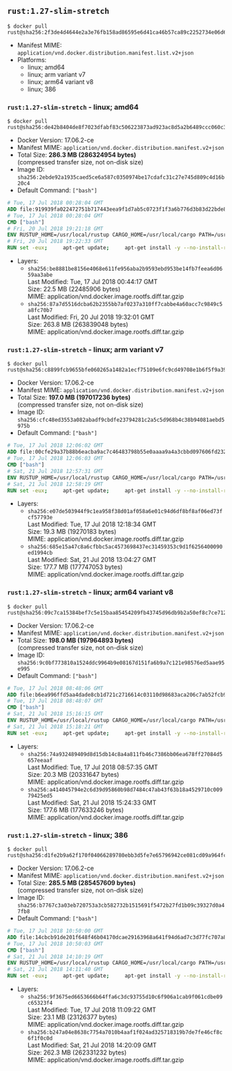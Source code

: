 ## `rust:1.27-slim-stretch`

```console
$ docker pull rust@sha256:2f3de4d4644e2a3e76fb158ad86595e6d41ca46b57ca89c2252734e06d65786e
```

-	Manifest MIME: `application/vnd.docker.distribution.manifest.list.v2+json`
-	Platforms:
	-	linux; amd64
	-	linux; arm variant v7
	-	linux; arm64 variant v8
	-	linux; 386

### `rust:1.27-slim-stretch` - linux; amd64

```console
$ docker pull rust@sha256:de42b8404de8f7023dfabf83c506223873ad923ac8d5a2b6489ccc060c315254
```

-	Docker Version: 17.06.2-ce
-	Manifest MIME: `application/vnd.docker.distribution.manifest.v2+json`
-	Total Size: **286.3 MB (286324954 bytes)**  
	(compressed transfer size, not on-disk size)
-	Image ID: `sha256:2ebde92a1935caed5ce6a587c0350974be17cdafc31c27e745d809c4d16b20c4`
-	Default Command: `["bash"]`

```dockerfile
# Tue, 17 Jul 2018 00:28:04 GMT
ADD file:919939fa022472751b717443eea9f1d7ab5c0723f1f3a6b776d3b83d22bde818 in / 
# Tue, 17 Jul 2018 00:28:04 GMT
CMD ["bash"]
# Fri, 20 Jul 2018 19:21:18 GMT
ENV RUSTUP_HOME=/usr/local/rustup CARGO_HOME=/usr/local/cargo PATH=/usr/local/cargo/bin:/usr/local/sbin:/usr/local/bin:/usr/sbin:/usr/bin:/sbin:/bin RUST_VERSION=1.27.2
# Fri, 20 Jul 2018 19:22:33 GMT
RUN set -eux;     apt-get update;     apt-get install -y --no-install-recommends         ca-certificates         gcc         libc6-dev         wget         ;     dpkgArch="$(dpkg --print-architecture)";     case "${dpkgArch##*-}" in         amd64) rustArch='x86_64-unknown-linux-gnu'; rustupSha256='f69dafcca62fe70d7882113e21bb96a2cbdf4fc4636d25337d6de9191bdec8da' ;;         armhf) rustArch='armv7-unknown-linux-gnueabihf'; rustupSha256='eee969b9fd128e8dc9b4ec44acde46735cf8e612d06495e9d022517849aba2d6' ;;         arm64) rustArch='aarch64-unknown-linux-gnu'; rustupSha256='cdc48b7882582fd8475107a406dd86df85c7d72e5deea99ff8940c8e11531285' ;;         i386) rustArch='i686-unknown-linux-gnu'; rustupSha256='3bad3945452509ac28ba4113e198323daab57488d6885bb31ac30c9eecd88825' ;;         *) echo >&2 "unsupported architecture: ${dpkgArch}"; exit 1 ;;     esac;     url="https://static.rust-lang.org/rustup/archive/1.13.0/${rustArch}/rustup-init";     wget "$url";     echo "${rustupSha256} *rustup-init" | sha256sum -c -;     chmod +x rustup-init;     ./rustup-init -y --no-modify-path --default-toolchain $RUST_VERSION;     rm rustup-init;     chmod -R a+w $RUSTUP_HOME $CARGO_HOME;     rustup --version;     cargo --version;     rustc --version;     apt-get remove -y --auto-remove         wget         ;     rm -rf /var/lib/apt/lists/*;
```

-	Layers:
	-	`sha256:be8881be8156e4068e611fe956aba2b9593ebd953be14fb7feea6d0659aa3abe`  
		Last Modified: Tue, 17 Jul 2018 00:44:17 GMT  
		Size: 22.5 MB (22485906 bytes)  
		MIME: application/vnd.docker.image.rootfs.diff.tar.gzip
	-	`sha256:87a7d5516dcba62b2355bb7af0237a310ff7cabbe4a60acc7c9849c5a8fc70b7`  
		Last Modified: Fri, 20 Jul 2018 19:32:01 GMT  
		Size: 263.8 MB (263839048 bytes)  
		MIME: application/vnd.docker.image.rootfs.diff.tar.gzip

### `rust:1.27-slim-stretch` - linux; arm variant v7

```console
$ docker pull rust@sha256:c8899fcb9655bfe060265a1482a1ecf75109e6fc9cd49708e1b6f5f9a39096a5
```

-	Docker Version: 17.06.2-ce
-	Manifest MIME: `application/vnd.docker.distribution.manifest.v2+json`
-	Total Size: **197.0 MB (197017236 bytes)**  
	(compressed transfer size, not on-disk size)
-	Image ID: `sha256:cfc48ed3553a082abadf9cbdfe23794281c2a5c5d968b4c38b94081aebd5975b`
-	Default Command: `["bash"]`

```dockerfile
# Tue, 17 Jul 2018 12:06:02 GMT
ADD file:00cfe29a37b88b6eacba9ac7c46483798b55e0aaaa9a4a3cbbd097606fd23268 in / 
# Tue, 17 Jul 2018 12:06:03 GMT
CMD ["bash"]
# Sat, 21 Jul 2018 12:57:31 GMT
ENV RUSTUP_HOME=/usr/local/rustup CARGO_HOME=/usr/local/cargo PATH=/usr/local/cargo/bin:/usr/local/sbin:/usr/local/bin:/usr/sbin:/usr/bin:/sbin:/bin RUST_VERSION=1.27.2
# Sat, 21 Jul 2018 12:58:19 GMT
RUN set -eux;     apt-get update;     apt-get install -y --no-install-recommends         ca-certificates         gcc         libc6-dev         wget         ;     dpkgArch="$(dpkg --print-architecture)";     case "${dpkgArch##*-}" in         amd64) rustArch='x86_64-unknown-linux-gnu'; rustupSha256='f69dafcca62fe70d7882113e21bb96a2cbdf4fc4636d25337d6de9191bdec8da' ;;         armhf) rustArch='armv7-unknown-linux-gnueabihf'; rustupSha256='eee969b9fd128e8dc9b4ec44acde46735cf8e612d06495e9d022517849aba2d6' ;;         arm64) rustArch='aarch64-unknown-linux-gnu'; rustupSha256='cdc48b7882582fd8475107a406dd86df85c7d72e5deea99ff8940c8e11531285' ;;         i386) rustArch='i686-unknown-linux-gnu'; rustupSha256='3bad3945452509ac28ba4113e198323daab57488d6885bb31ac30c9eecd88825' ;;         *) echo >&2 "unsupported architecture: ${dpkgArch}"; exit 1 ;;     esac;     url="https://static.rust-lang.org/rustup/archive/1.13.0/${rustArch}/rustup-init";     wget "$url";     echo "${rustupSha256} *rustup-init" | sha256sum -c -;     chmod +x rustup-init;     ./rustup-init -y --no-modify-path --default-toolchain $RUST_VERSION;     rm rustup-init;     chmod -R a+w $RUSTUP_HOME $CARGO_HOME;     rustup --version;     cargo --version;     rustc --version;     apt-get remove -y --auto-remove         wget         ;     rm -rf /var/lib/apt/lists/*;
```

-	Layers:
	-	`sha256:e07de503944f9c1ea958f38d01af058a6e01c94d6df8bf8af06ed73fcf57793e`  
		Last Modified: Tue, 17 Jul 2018 12:18:34 GMT  
		Size: 19.3 MB (19270183 bytes)  
		MIME: application/vnd.docker.image.rootfs.diff.tar.gzip
	-	`sha256:685e15a47c8a6cfbbc5ac4573698437ec31459353c9d1f6256400090ed1994cb`  
		Last Modified: Sat, 21 Jul 2018 13:04:27 GMT  
		Size: 177.7 MB (177747053 bytes)  
		MIME: application/vnd.docker.image.rootfs.diff.tar.gzip

### `rust:1.27-slim-stretch` - linux; arm64 variant v8

```console
$ docker pull rust@sha256:09c7ca15384bef7c5e15baa85454209fb43745d96db9b2a50ef8c7ce71242a98
```

-	Docker Version: 17.06.2-ce
-	Manifest MIME: `application/vnd.docker.distribution.manifest.v2+json`
-	Total Size: **198.0 MB (197964893 bytes)**  
	(compressed transfer size, not on-disk size)
-	Image ID: `sha256:9c0bf773810a1524ddc9964b9e08167d151fa6b9a7c121e98576ed5aae95e995`
-	Default Command: `["bash"]`

```dockerfile
# Tue, 17 Jul 2018 08:48:06 GMT
ADD file:b6ea996ffd5aa4dade8cb1d721c2716614c03110d98683aca206c7ab52fcb9e5 in / 
# Tue, 17 Jul 2018 08:48:07 GMT
CMD ["bash"]
# Sat, 21 Jul 2018 15:16:15 GMT
ENV RUSTUP_HOME=/usr/local/rustup CARGO_HOME=/usr/local/cargo PATH=/usr/local/cargo/bin:/usr/local/sbin:/usr/local/bin:/usr/sbin:/usr/bin:/sbin:/bin RUST_VERSION=1.27.2
# Sat, 21 Jul 2018 15:18:21 GMT
RUN set -eux;     apt-get update;     apt-get install -y --no-install-recommends         ca-certificates         gcc         libc6-dev         wget         ;     dpkgArch="$(dpkg --print-architecture)";     case "${dpkgArch##*-}" in         amd64) rustArch='x86_64-unknown-linux-gnu'; rustupSha256='f69dafcca62fe70d7882113e21bb96a2cbdf4fc4636d25337d6de9191bdec8da' ;;         armhf) rustArch='armv7-unknown-linux-gnueabihf'; rustupSha256='eee969b9fd128e8dc9b4ec44acde46735cf8e612d06495e9d022517849aba2d6' ;;         arm64) rustArch='aarch64-unknown-linux-gnu'; rustupSha256='cdc48b7882582fd8475107a406dd86df85c7d72e5deea99ff8940c8e11531285' ;;         i386) rustArch='i686-unknown-linux-gnu'; rustupSha256='3bad3945452509ac28ba4113e198323daab57488d6885bb31ac30c9eecd88825' ;;         *) echo >&2 "unsupported architecture: ${dpkgArch}"; exit 1 ;;     esac;     url="https://static.rust-lang.org/rustup/archive/1.13.0/${rustArch}/rustup-init";     wget "$url";     echo "${rustupSha256} *rustup-init" | sha256sum -c -;     chmod +x rustup-init;     ./rustup-init -y --no-modify-path --default-toolchain $RUST_VERSION;     rm rustup-init;     chmod -R a+w $RUSTUP_HOME $CARGO_HOME;     rustup --version;     cargo --version;     rustc --version;     apt-get remove -y --auto-remove         wget         ;     rm -rf /var/lib/apt/lists/*;
```

-	Layers:
	-	`sha256:74a932489409d8d15db14c8a4a811fb46c7386bb06ea678ff27084d5657eeaaf`  
		Last Modified: Tue, 17 Jul 2018 08:57:35 GMT  
		Size: 20.3 MB (20331647 bytes)  
		MIME: application/vnd.docker.image.rootfs.diff.tar.gzip
	-	`sha256:a414045794e2c6d39d95860b98d7484c47ab43f63b18a4529710c00979425ed5`  
		Last Modified: Sat, 21 Jul 2018 15:24:33 GMT  
		Size: 177.6 MB (177633246 bytes)  
		MIME: application/vnd.docker.image.rootfs.diff.tar.gzip

### `rust:1.27-slim-stretch` - linux; 386

```console
$ docker pull rust@sha256:d1fe2b9a62f170f04066289780ebb3d5fe7e65796942ce081cd09a964fccf3a8
```

-	Docker Version: 17.06.2-ce
-	Manifest MIME: `application/vnd.docker.distribution.manifest.v2+json`
-	Total Size: **285.5 MB (285457609 bytes)**  
	(compressed transfer size, not on-disk size)
-	Image ID: `sha256:b7767c3a03eb720753a3cb582732b1515691f5472b27fd1b09c39327d0a47fb8`
-	Default Command: `["bash"]`

```dockerfile
# Tue, 17 Jul 2018 10:50:00 GMT
ADD file:14cbcb91de201f648f46b04170dcae29163968a641f94d6ad7c3d77fc707a890 in / 
# Tue, 17 Jul 2018 10:50:03 GMT
CMD ["bash"]
# Sat, 21 Jul 2018 14:10:19 GMT
ENV RUSTUP_HOME=/usr/local/rustup CARGO_HOME=/usr/local/cargo PATH=/usr/local/cargo/bin:/usr/local/sbin:/usr/local/bin:/usr/sbin:/usr/bin:/sbin:/bin RUST_VERSION=1.27.2
# Sat, 21 Jul 2018 14:11:40 GMT
RUN set -eux;     apt-get update;     apt-get install -y --no-install-recommends         ca-certificates         gcc         libc6-dev         wget         ;     dpkgArch="$(dpkg --print-architecture)";     case "${dpkgArch##*-}" in         amd64) rustArch='x86_64-unknown-linux-gnu'; rustupSha256='f69dafcca62fe70d7882113e21bb96a2cbdf4fc4636d25337d6de9191bdec8da' ;;         armhf) rustArch='armv7-unknown-linux-gnueabihf'; rustupSha256='eee969b9fd128e8dc9b4ec44acde46735cf8e612d06495e9d022517849aba2d6' ;;         arm64) rustArch='aarch64-unknown-linux-gnu'; rustupSha256='cdc48b7882582fd8475107a406dd86df85c7d72e5deea99ff8940c8e11531285' ;;         i386) rustArch='i686-unknown-linux-gnu'; rustupSha256='3bad3945452509ac28ba4113e198323daab57488d6885bb31ac30c9eecd88825' ;;         *) echo >&2 "unsupported architecture: ${dpkgArch}"; exit 1 ;;     esac;     url="https://static.rust-lang.org/rustup/archive/1.13.0/${rustArch}/rustup-init";     wget "$url";     echo "${rustupSha256} *rustup-init" | sha256sum -c -;     chmod +x rustup-init;     ./rustup-init -y --no-modify-path --default-toolchain $RUST_VERSION;     rm rustup-init;     chmod -R a+w $RUSTUP_HOME $CARGO_HOME;     rustup --version;     cargo --version;     rustc --version;     apt-get remove -y --auto-remove         wget         ;     rm -rf /var/lib/apt/lists/*;
```

-	Layers:
	-	`sha256:9f3675ed6653666b64ffa6c3dc93755d10c6f906a1cab9f061cdbe09c65323f4`  
		Last Modified: Tue, 17 Jul 2018 11:09:22 GMT  
		Size: 23.1 MB (23126377 bytes)  
		MIME: application/vnd.docker.image.rootfs.diff.tar.gzip
	-	`sha256:b247a04e8638c7754a7010b4aaf1f024ad325718319b7de7fe46cf8c6f1f0c0d`  
		Last Modified: Sat, 21 Jul 2018 14:20:09 GMT  
		Size: 262.3 MB (262331232 bytes)  
		MIME: application/vnd.docker.image.rootfs.diff.tar.gzip
